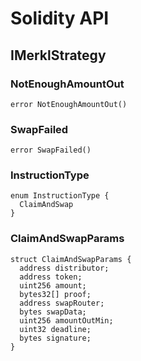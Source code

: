 # Solidity API

## IMerklStrategy

### NotEnoughAmountOut

```solidity
error NotEnoughAmountOut()
```

### SwapFailed

```solidity
error SwapFailed()
```

### InstructionType

```solidity
enum InstructionType {
  ClaimAndSwap
}
```

### ClaimAndSwapParams

```solidity
struct ClaimAndSwapParams {
  address distributor;
  address token;
  uint256 amount;
  bytes32[] proof;
  address swapRouter;
  bytes swapData;
  uint256 amountOutMin;
  uint32 deadline;
  bytes signature;
}
```

